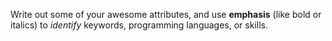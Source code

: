 Write out some of your awesome attributes, and use **emphasis** (like bold or italics) to *identify* keywords, programming languages, or skills. 
